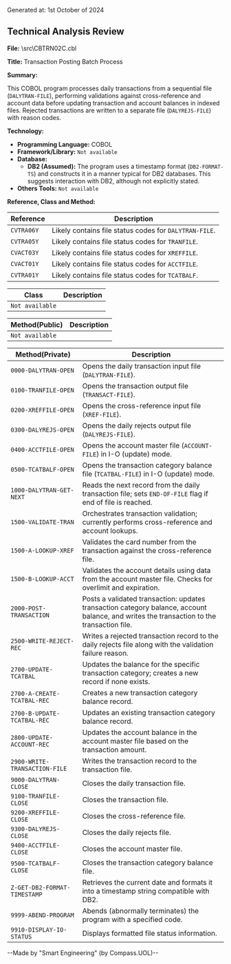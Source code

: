 Generated at: 1st October of 2024

## Technical Analysis Review

**File:**  \src\CBTRN02C.cbl

**Title:**  Transaction Posting Batch Process

**Summary:** 

This COBOL program processes daily transactions from a sequential file (`DALYTRAN-FILE`), performing validations against cross-reference and account data before updating transaction and account balances in indexed files. Rejected transactions are written to a separate file (`DALYREJS-FILE`) with reason codes.

**Technology:**

* **Programming Language:** COBOL 
* **Framework/Library:** `Not available`
* **Database:**
    * **DB2 (Assumed):** The program uses a timestamp format (`DB2-FORMAT-TS`) and constructs it in a manner typical for DB2 databases. This suggests interaction with DB2, although not explicitly stated. 
* **Others Tools:** `Not available`

**Reference, Class and Method:**

| Reference | Description |
|---|---|
|  `CVTRA06Y` | Likely contains file status codes for `DALYTRAN-FILE`.  |
|  `CVTRA05Y` | Likely contains file status codes for `TRANFILE`. |
|  `CVACT03Y` | Likely contains file status codes for `XREFFILE`. |
|  `CVACT01Y` | Likely contains file status codes for `ACCTFILE`. |
|  `CVTRA01Y` | Likely contains file status codes for `TCATBALF`. |

| Class | Description |
|---|---|
| `Not available` |  |

| Method(Public) | Description |
|---|---|
| `Not available` |  |

| Method(Private) | Description |
|---|---|
| `0000-DALYTRAN-OPEN` | Opens the daily transaction input file (`DALYTRAN-FILE`). |
| `0100-TRANFILE-OPEN` | Opens the transaction output file (`TRANSACT-FILE`). |
| `0200-XREFFILE-OPEN` | Opens the cross-reference input file (`XREF-FILE`). |
| `0300-DALYREJS-OPEN` | Opens the daily rejects output file (`DALYREJS-FILE`). |
| `0400-ACCTFILE-OPEN` | Opens the account master file (`ACCOUNT-FILE`) in I-O (update) mode. |
| `0500-TCATBALF-OPEN` | Opens the transaction category balance file (`TCATBAL-FILE`) in I-O (update) mode. |
| `1000-DALYTRAN-GET-NEXT` | Reads the next record from the daily transaction file; sets `END-OF-FILE` flag if end of file is reached. |
| `1500-VALIDATE-TRAN` | Orchestrates transaction validation; currently performs cross-reference and account lookups. |
| `1500-A-LOOKUP-XREF` | Validates the card number from the transaction against the cross-reference file. |
| `1500-B-LOOKUP-ACCT` | Validates the account details using data from the account master file. Checks for overlimit and expiration. |
| `2000-POST-TRANSACTION` |  Posts a validated transaction: updates transaction category balance, account balance, and writes the transaction to the transaction file. |
| `2500-WRITE-REJECT-REC` | Writes a rejected transaction record to the daily rejects file along with the validation failure reason. |
| `2700-UPDATE-TCATBAL` |  Updates the balance for the specific transaction category; creates a new record if none exists. |
| `2700-A-CREATE-TCATBAL-REC` | Creates a new transaction category balance record. |
| `2700-B-UPDATE-TCATBAL-REC` | Updates an existing transaction category balance record. |
| `2800-UPDATE-ACCOUNT-REC` | Updates the account balance in the account master file based on the transaction amount. |
| `2900-WRITE-TRANSACTION-FILE` | Writes the transaction record to the transaction file. |
| `9000-DALYTRAN-CLOSE` | Closes the daily transaction file. |
| `9100-TRANFILE-CLOSE` | Closes the transaction file. |
| `9200-XREFFILE-CLOSE` | Closes the cross-reference file. |
| `9300-DALYREJS-CLOSE` | Closes the daily rejects file. |
| `9400-ACCTFILE-CLOSE` | Closes the account master file. |
| `9500-TCATBALF-CLOSE` | Closes the transaction category balance file. |
| `Z-GET-DB2-FORMAT-TIMESTAMP` | Retrieves the current date and formats it into a timestamp string compatible with DB2. |
| `9999-ABEND-PROGRAM` | Abends (abnormally terminates) the program with a specified code. |
| `9910-DISPLAY-IO-STATUS` |  Displays formatted file status information. |

--Made by "Smart Engineering" (by Compass.UOL)--